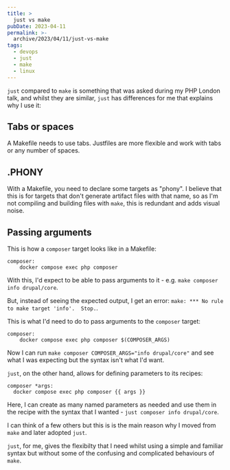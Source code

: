 ```yaml
---
title: >
  just vs make
pubDate: 2023-04-11
permalink: >-
  archive/2023/04/11/just-vs-make
tags:
  - devops
  - just
  - make
  - linux
---
```


`just` compared to `make` is something that was asked during my PHP London talk, and whilst they are similar, `just` has differences for me that explains why I use it:

## Tabs or spaces

A Makefile needs to use tabs. Justfiles are more flexible and work with tabs or any number of spaces.

## .PHONY

With a Makefile, you need to declare some targets as "phony". I believe that this is for targets that don't generate artifact files with that name, so as I'm not compiling and building files with `make`, this is redundant and adds visual noise.

## Passing arguments

This is how a `composer` target looks like in a Makefile:

```make
composer:
	docker compose exec php composer
```

With this, I'd expect to be able to pass arguments to it - e.g. `make composer info drupal/core`.

But, instead of seeing the expected output, I get an error: `make: *** No rule to make target 'info'.  Stop.`.

This is what I'd need to do to pass arguments to the `composer` target:

```make
composer:
	docker compose exec php composer $(COMPOSER_ARGS)
```

Now I can run `make composer COMPOSER_ARGS="info drupal/core"` and see what I was expecting but the syntax isn't what I'd want.

`just`, on the other hand, allows for defining parameters to its recipes: 

```language-yaml
composer *args:
  docker compose exec php composer {{ args }}
```

Here, I can create as many named parameters as needed and use them in the recipe with the syntax that I wanted - `just composer info drupal/core`.

I can think of a few others but this is is the main reason why I moved from `make` and later adopted `just`.

`just`, for me, gives the flexibilty that I need whilst using a simple and familiar syntax but without some of the confusing and complicated behaviours of `make`.
